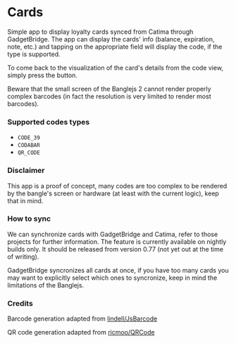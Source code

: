 # Cards

Simple app to display loyalty cards synced from Catima through GadgetBridge.
The app can display the cards' info (balance, expiration, note, etc.) and tapping on the appropriate field will display the code, if the type is supported.

To come back to the visualization of the card's details from the code view, simply press the button.

Beware that the small screen of the Banglejs 2 cannot render properly complex barcodes (in fact the resolution is very limited to render most barcodes).

### Supported codes types

* `CODE_39`
* `CODABAR`
* `QR_CODE`

### Disclaimer

This app is a proof of concept, many codes are too complex to be rendered by the bangle's screen or hardware (at least with the current logic), keep that in mind.

### How to sync

We can synchronize cards with GadgetBridge and Catima, refer to those projects for further information.
The feature is currently available on nightly builds only.
It should be released from version 0.77 (not yet out at the time of writing).

GadgetBridge syncronizes all cards at once, if you have too many cards you may want to explicitly select which ones to syncronize, keep in mind the limitations of the Banglejs.

### Credits

Barcode generation adapted from [lindell/JsBarcode](https://github.com/lindell/JsBarcode)

QR code generation adapted from [ricmoo/QRCode](https://github.com/ricmoo/QRCode)
